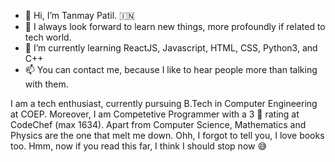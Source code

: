 - 👋 Hi, I’m Tanmay Patil. :india:
- 👀 I always look forward to learn new things, more profoundly if related to tech world.
- 🌱 I’m currently learning ReactJS, Javascript, HTML, CSS, Python3, and C++
- 📫 You can contact me, because I like to hear people more than talking with them.

I am a tech enthusiast, currently pursuing B.Tech in Computer Engineering at COEP. Moreover, I am Competetive Programmer with a 3 :star2: rating at CodeChef (max 1634).
Apart from Computer Science, Mathematics and Physics are the one that melt me down. Ohh, I forgot to tell you, I love books too. Hmm, now if you read this far, I think
I should stop now :sweat_smile:
